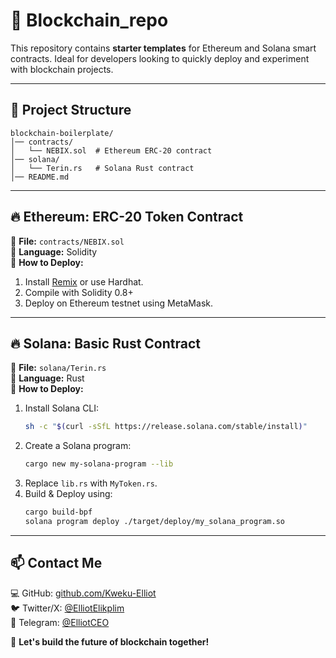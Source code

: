 # 🚀  Blockchain_repo
This repository contains **starter templates** for Ethereum and Solana smart contracts. Ideal for developers looking to quickly deploy and experiment with blockchain projects.  

---

## 📂 Project Structure
```
blockchain-boilerplate/
│── contracts/
│   └── NEBIX.sol  # Ethereum ERC-20 contract
│── solana/
│   └── Terin.rs   # Solana Rust contract
│── README.md
```

---

## 🔥 Ethereum: ERC-20 Token Contract  
📌 **File:** `contracts/NEBIX.sol`  
📌 **Language:** Solidity  
📌 **How to Deploy:**  
1. Install [Remix](https://remix.ethereum.org/) or use Hardhat.  
2. Compile with Solidity 0.8+  
3. Deploy on Ethereum testnet using MetaMask.  

---

## 🔥 Solana: Basic Rust Contract  
📌 **File:** `solana/Terin.rs`  
📌 **Language:** Rust  
📌 **How to Deploy:**  
1. Install Solana CLI:  
   ```sh
   sh -c "$(curl -sSfL https://release.solana.com/stable/install)"
   ```
2. Create a Solana program:  
   ```sh
   cargo new my-solana-program --lib
   ```
3. Replace `lib.rs` with `MyToken.rs`.  
4. Build & Deploy using:  
   ```sh
   cargo build-bpf
   solana program deploy ./target/deploy/my_solana_program.so
   ```

---

## 📫 Contact Me  
💻 GitHub: [github.com/Kweku-Elliot](https://github.com/Kweku-Elliot)  
🐦 Twitter/X: [@ElliotElikplim](https://twitter.com/ElliotElikplim)  
💬 Telegram: [@ElliotCEO](https://t.me/ElliotCEO)  

🚀 **Let's build the future of blockchain together!**  


